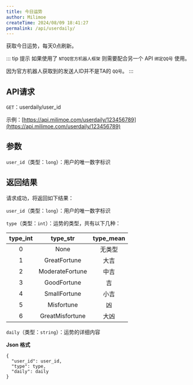 ```yaml
---
title: 今日运势
author: Milimoe
createTime: 2024/08/09 18:41:27
permalink: /api/userdaily/
---
```


获取今日运势，每天0点刷新。

::: tip 提示
如果使用了 `NTQQ官方机器人框架` 则需要配合另一个 API `绑定QQ号` 使用。

因为官方机器人获取到的发送人ID并不是TA的 `QQ号`。
:::

## API请求

`GET`：userdaily/user_id

示例：[https://api.milimoe.com/userdaily/123456789](https://api.milimoe.com/userdaily/123456789)

## 参数

`user_id`（类型：`long`）：用户的唯一数字标识

## 返回结果

请求成功，将返回如下结果：

`user_id`（类型：`long`）：用户的唯一数字标识

`type`（类型：`int`）：运势的类型，共有以下几种：

|type_int|type_str|type_mean|
|:--:|:-----:|:---:|
|0|None|无类型|
|1|GreatFortune|大吉|
|2|ModerateFortune|中吉|
|3|GoodFortune|吉|
|4|SmallFortune|小吉|
|5|Misfortune|凶|
|6|GreatMisfortune|大凶|

`daily`（类型：`string`）：运势的详细内容

**Json 格式**

```
{
  "user_id": user_id,
  "type": type,
  "daily": daily
}
```
